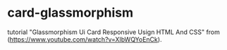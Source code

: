# card-glassmorphism

tutorial "Glassmorphism Ui Card Responsive Usign HTML And CSS" from (https://www.youtube.com/watch?v=XIbWQYoEnCk).
